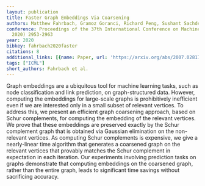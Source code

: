 ```yaml
---
layout: publication
title: Faster Graph Embeddings Via Coarsening
authors: Matthew Fahrbach, Gramoz Goranci, Richard Peng, Sushant Sachdeva, Chi Wang
conference: Proceedings of the 37th International Conference on Machine Learning (ICML
  2020) 2953-2963
year: 2020
bibkey: fahrbach2020faster
citations: 8
additional_links: [{name: Paper, url: 'https://arxiv.org/abs/2007.02817'}]
tags: ["ICML"]
short_authors: Fahrbach et al.
---
```

Graph embeddings are a ubiquitous tool for machine learning tasks, such as
node classification and link prediction, on graph-structured data. However,
computing the embeddings for large-scale graphs is prohibitively inefficient
even if we are interested only in a small subset of relevant vertices. To
address this, we present an efficient graph coarsening approach, based on Schur
complements, for computing the embedding of the relevant vertices. We prove
that these embeddings are preserved exactly by the Schur complement graph that
is obtained via Gaussian elimination on the non-relevant vertices. As computing
Schur complements is expensive, we give a nearly-linear time algorithm that
generates a coarsened graph on the relevant vertices that provably matches the
Schur complement in expectation in each iteration. Our experiments involving
prediction tasks on graphs demonstrate that computing embeddings on the
coarsened graph, rather than the entire graph, leads to significant time
savings without sacrificing accuracy.